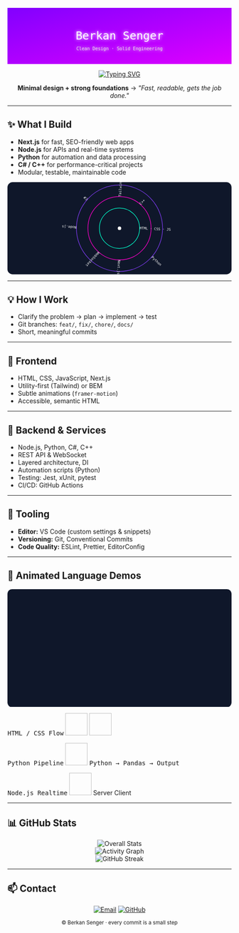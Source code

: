 <!--  ╔══════════════════════════════════════════════════════════╗ -->
<!--  ║               Berkan Senger – Global Profile            ║ -->
<!--  ╚══════════════════════════════════════════════════════════╝ -->

<p align="center">
  <!-- Animated Nebula Banner SVG -->
  <svg width="100%" height="200" viewBox="0 0 800 200" xmlns="http://www.w3.org/2000/svg" role="img" aria-label="Berkan Senger">
    <defs>
      <linearGradient id="nebula" x1="0" y1="0" x2="1" y2="1">
        <stop offset="0%" stop-color="#7f00ff">
          <animate attributeName="stop-color" values="#7f00ff;#e100ff;#7f00ff" dur="8s" repeatCount="indefinite" />
        </stop>
        <stop offset="100%" stop-color="#e100ff">
          <animate attributeName="stop-color" values="#e100ff;#7f00ff;#e100ff" dur="8s" repeatCount="indefinite" />
        </stop>
      </linearGradient>
      <filter id="glow">
        <feGaussianBlur stdDeviation="6" result="coloredBlur"/>
        <feMerge>
          <feMergeNode in="coloredBlur"/>
          <feMergeNode in="SourceGraphic"/>
        </feMerge>
      </filter>
    </defs>
    <rect width="800" height="200" fill="url(#nebula)" />
    <g filter="url(#glow)">
      <text x="50%" y="50%" font-size="40" fill="white" text-anchor="middle" dy=".3em" font-family="'Fira Code', monospace">Berkan Senger</text>
      <text x="50%" y="75%" font-size="16" fill="#e6e6e6" text-anchor="middle" font-family="'Fira Code', monospace">Clean Design · Solid Engineering</text>
    </g>
  </svg>
</p>

<div align="center">

[![Typing SVG](https://readme-typing-svg.demolab.com?font=Fira+Code&pause=1100&center=true&vCenter=true&width=700&lines=Hi!+I'm+Mustafa+Berkan.;Building+fast%2C+clear%2C+reliable+software.;Clean+code+meets+visual+harmony+%F0%9F%8C%9F)](https://git.io/typing-svg)

**Minimal design + strong foundations** → _"Fast, readable, gets the job done."_

</div>

---

## ✨ What I Build
- **Next.js** for fast, SEO-friendly web apps
- **Node.js** for APIs and real-time systems
- **Python** for automation and data processing
- **C# / C++** for performance-critical projects
- Modular, testable, maintainable code

<p align="center">
  <!-- Animated Tech Orbits -->
  <svg width="780" height="320" viewBox="0 0 780 320" xmlns="http://www.w3.org/2000/svg" role="img" aria-label="Tech Stack Orbits">
    <defs>
      <style>
        .lbl{ fill:#fff; font: 12px 'Fira Code', monospace; }
        .ring{ fill:none; stroke-width:2; }
      </style>
    </defs>
    <rect x="0" y="0" width="780" height="320" rx="18" fill="#0f172a"/>
    <circle cx="390" cy="160" r="6" fill="#ffffff"/>
    <g>
      <circle class="ring" cx="390" cy="160" r="70" stroke="#00ffcc"/>
      <circle class="ring" cx="390" cy="160" r="110" stroke="#ff00cc"/>
      <circle class="ring" cx="390" cy="160" r="150" stroke="#7c3aed"/>
      <g>
        <g transform="translate(390,160)">
          <g>
            <g transform="rotate(0)">
              <text class="lbl" x="70" y="0">HTML · CSS · JS</text>
            </g>
            <g transform="rotate(90)">
              <text class="lbl" x="110" y="0">Next.js</text>
            </g>
            <g transform="rotate(180)">
              <text class="lbl" x="150" y="0">Node.js</text>
            </g>
            <g transform="rotate(270)">
              <text class="lbl" x="110" y="0">Tailwind</text>
            </g>
            <animateTransform attributeName="transform" type="rotate" from="0 0 0" to="360 0 0" dur="14s" repeatCount="indefinite"/>
          </g>
        </g>
      </g>
      <g>
        <g transform="translate(390,160)">
          <g>
            <g transform="rotate(45)">
              <text class="lbl" x="150" y="0">Python</text>
            </g>
            <g transform="rotate(135)">
              <text class="lbl" x="110" y="0">WebSocket</text>
            </g>
            <g transform="rotate(225)">
              <text class="lbl" x="150" y="0">C#</text>
            </g>
            <g transform="rotate(315)">
              <text class="lbl" x="110" y="0">C++</text>
            </g>
            <animateTransform attributeName="transform" type="rotate" from="360 0 0" to="0 0 0" dur="18s" repeatCount="indefinite"/>
          </g>
        </g>
      </g>
    </g>
  </svg>
</p>

---

## 💡 How I Work
- Clarify the problem → plan → implement → test
- Git branches: `feat/`, `fix/`, `chore/`, `docs/`
- Short, meaningful commits

---

## 🎨 Frontend
- HTML, CSS, JavaScript, Next.js
- Utility-first (Tailwind) or BEM
- Subtle animations (`framer-motion`)
- Accessible, semantic HTML

---

## 🔧 Backend & Services
- Node.js, Python, C#, C++
- REST API & WebSocket
- Layered architecture, DI
- Automation scripts (Python)
- Testing: Jest, xUnit, pytest
- CI/CD: GitHub Actions

---

## 🧰 Tooling
- **Editor:** VS Code (custom settings & snippets)
- **Versioning:** Git, Conventional Commits
- **Code Quality:** ESLint, Prettier, EditorConfig

---

## 📗 Animated Language Demos

<svg width="100%" height="420" viewBox="0 0 800 420" xmlns="http://www.w3.org/2000/svg">
  <style>
    .label { font-family: monospace; fill: #fff; font-size: 14px; }
  </style>
  <rect width="800" height="420" rx="16" fill="#0f172a" />

  <!-- HTML/CSS Flow -->
  <text x="30" y="40" class="label">HTML / CSS Flow</text>
  <image href="https://raw.githubusercontent.com/devicons/devicon/master/icons/html5/html5-original.svg" x="30" y="60" width="50" height="50" />
  <path d="M90 85 L200 85" stroke="#94a3b8" stroke-width="2" stroke-dasharray="6 6">
    <animate attributeName="stroke-dashoffset" from="0" to="-60" dur="2s" repeatCount="indefinite"/>
  </path>
  <image href="https://raw.githubusercontent.com/devicons/devicon/master/icons/css3/css3-original.svg" x="200" y="60" width="50" height="50" />

  <!-- Python Pipeline -->
  <text x="30" y="140" class="label">Python Pipeline</text>
  <image href="https://raw.githubusercontent.com/devicons/devicon/master/icons/python/python-original.svg" x="30" y="160" width="50" height="50" />
  <rect x="90" y="170" width="340" height="30" rx="10" fill="#111827" />
  <circle cx="110" cy="185" r="6" fill="#10b981">
    <animate attributeName="cx" values="110;410;110" dur="5s" repeatCount="indefinite"/>
  </circle>
  <text x="260" y="188" class="label" font-size="12">Python → Pandas → Output</text>

  <!-- Node.js Realtime -->
  <text x="30" y="250" class="label">Node.js Realtime</text>
  <image href="https://raw.githubusercontent.com/devicons/devicon/master/icons/nodejs/nodejs-original.svg" x="30" y="270" width="50" height="50" />
  <rect x="90" y="270" width="180" height="50" rx="10" fill="#16a34a"/>
  <text x="180" y="300" text-anchor="middle" fill="#fff" font-family="monospace">Server</text>
  <rect x="400" y="270" width="180" height="50" rx="10" fill="#0ea5e9"/>
  <text x="490" y="300" text-anchor="middle" fill="#fff" font-family="monospace">Client</text>
  <path d="M270 295 C300 250, 370 250, 400 295" stroke="#94a3b8" stroke-width="2" fill="none">
    <animate attributeName="stroke-dasharray" values="0,300;300,0;0,300" dur="2.2s" repeatCount="indefinite"/>
  </path>
  <path d="M400 295 C370 340, 300 340, 270 295" stroke="#94a3b8" stroke-width="2" fill="none">
    <animate attributeName="stroke-dasharray" values="0,300;300,0;0,300" dur="2.2s" repeatCount="indefinite"/>
  </path>
</svg>

---

## 📊 GitHub Stats
<div align="center">

![Overall Stats](https://github-readme-stats.vercel.app/api?username=AeSway&show_icons=true&theme=tokyonight)  
![Activity Graph](https://github-readme-activity-graph.vercel.app/graph?username=AeSway&theme=tokyo-night)  
![GitHub Streak](https://streak-stats.demolab.com?user=AeSway&theme=tokyonight&hide_border=true)

</div>

---

## 📫 Contact
<p align="center">
  <a href="mailto:mustafaberkansenger@gmail.com"><img alt="Email" src="https://img.shields.io/badge/Email-mustafaberkansenger%40gmail.com-1f2937"/></a>
  <a href="https://github.com/AeSway"><img alt="GitHub" src="https://img.shields.io/badge/GitHub-@AeSway-0f172a"/></a>
</p>

<p align="center">
  <sub>© Berkan Senger · every commit is a small step</sub>
</p>
